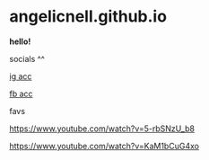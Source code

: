 # angelicnell.github.io
**hello!**

socials ^^

[ig acc](https://www.instagram.com/angelicnell/)

[fb acc](https://www.facebook.com/angelicnell)

favs

https://www.youtube.com/watch?v=5-rbSNzU_b8

https://www.youtube.com/watch?v=KaM1bCuG4xo


